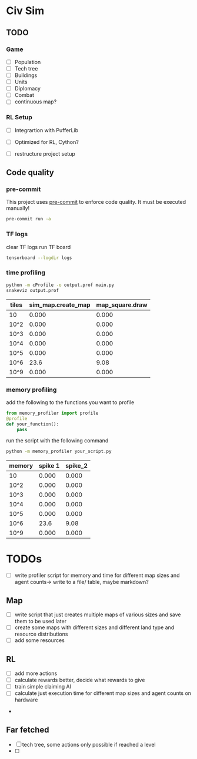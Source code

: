 # Civ Sim


## TODO

### Game
- [ ] Population
- [ ] Tech tree
- [ ] Buildings
- [ ] Units
- [ ] Diplomacy
- [ ] Combat
- [ ] continuous map?

### RL Setup
- [ ] Integrartion with PufferLib
- [ ] Optimized for RL, Cython?
- [ ] restructure project setup


## Code quality

### pre-commit

This project uses [pre-commit](https://pre-commit.com/) to enforce code quality.
It must be executed manually!

```bash
pre-commit run -a
```

### TF logs
clear TF logs
run TF board

```bash
tensorboard --logdir logs
```
### time profiling

```bash
python -m cProfile -o output.prof main.py
snakeviz output.prof
``` 

| tiles | sim_map.create_map | map_square.draw | 
|-------|--------------------|-----------------|
| 10    | 0.000              | 0.000           |
| 10^2  | 0.000              | 0.000           |
| 10^3  | 0.000              | 0.000           |
| 10^4  | 0.000              | 0.000           |
| 10^5  | 0.000              | 0.000           |
| 10^6  | 23.6               | 9.08            |
| 10^9  | 0.000              | 0.000           |
### memory profiling

add the following to the functions you want to profile

```python
from memory_profiler import profile
@profile
def your_function():
    pass
```

run the script with the following command
```bash
python -m memory_profiler your_script.py
```

| memory | spike 1 | spike_2 | 
|--------|---------|---------|
| 10     | 0.000   | 0.000   |
| 10^2   | 0.000   | 0.000   |
| 10^3   | 0.000   | 0.000   |
| 10^4   | 0.000   | 0.000   |
| 10^5   | 0.000   | 0.000   |
| 10^6   | 23.6    | 9.08    |
| 10^9   | 0.000   | 0.000   |


# TODOs

- [ ] write profiler script for memory and time for different map sizes and agent counts-> write to a file/ table, maybe markdown?
## Map
- [ ] write script that just creates multiple maps of various sizes and save them to be used later
- [ ] create some maps with different sizes and different land type and resource distributions
- [ ] add some resources

## RL
- [ ] add more actions
- [ ] calculate rewards better, decide what rewards to give
- [ ] train simple claiming AI
- [ ] calculate just execution time for different map sizes and agent counts on hardware
- 

## Far fetched
- [ ] tech tree, some actions only possible if reached a level
- [ ] 